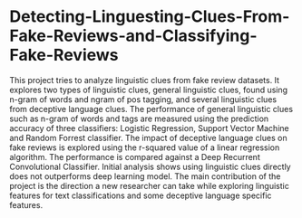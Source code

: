# Detecting-Linguesting-Clues-From-Fake-Reviews-and-Classifying-Fake-Reviews
This project tries to analyze linguistic clues from fake review datasets. It explores two types of linguistic clues, general linguistic clues, found using n-gram of words and ngram of pos tagging, and several linguistic clues from deceptive language clues. The performance of general linguistic clues such as n-gram of words and tags are measured using the prediction accuracy of three classifiers: Logistic Regression, Support Vector Machine and Random Forrest classifier. The impact of deceptive language clues on fake reviews is explored using the r-squared value of a linear regression algorithm. The performance is compared against a Deep Recurrent Convolutional Classifier. Initial analysis shows using linguistic clues directly does not outperforms deep learning model. The main contribution of the project is the direction a new researcher can take while exploring linguistic features for text classifications and some deceptive language specific features.
